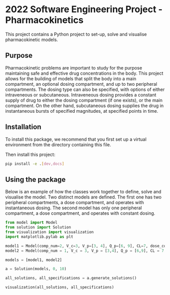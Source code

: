 # 2022 Software Engineering Project - Pharmacokinetics
This project contains a Python project to set-up, solve and visualise pharmacokinetic models.
## Purpose
Pharmacokinetic problems are important to study for the purpose maintaining safe and effective drug concentrations in the body.
This project allows for the building of models that split the body into a main compartment, an optional dosing compartment, and up to two peripheral compartments.
The dosing type can also be specified, with options of either intraveneous or subcutaneous.
Intraveneous dosing provides a constant supply of drug to either the dosing compartment (if one exists), or the main compartment.
On the other hand, subcutaneous dosing supplies the drug in instantaneous bursts of specified magnitudes, at specified points in time.

## Installation
To install this package, we recommend that you first set up a virtual environment from the directory containing this file.

Then install this project:
```bash
pip install -e .[dev,docs]
```

## Using the package
Below is an example of how the classes work together to define, solve and visualise the model.
Two distinct models are defined. The first one has two peripheral compartments, a dose compartment, and operates with instantaneous dosing.
The second model has only one peripheral compartment, a dose compartment, and operates with constant dosing.

```python
from model import Model
from solution import Solution
from visualization import visualization
import matplotlib.pylab as plt

model1 = Model(comp_num=2, V_c=3, V_p=[3, 4], Q_p=[6, 9], CL=7, dose_comp=9, constinput=0, centerpoints=[1, 2, 3, 4], magnitudes=[1, 2, 3, 4])
model2 = Model(comp_num = 1, V_c = 3, V_p = [3,4], Q_p = [6,9], CL = 7, dose_comp = 9, constinput=5)

models = [model1, model2]

a = Solution(models, 0, 10)

all_solutions, all_specifications = a.generate_solutions()

visualization(all_solutions, all_specifications)
```